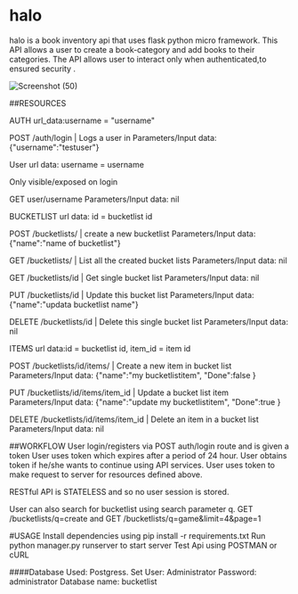 # halo
halo is a book inventory api that uses flask python micro framework.
This API allows a user to create a book-category and add books to their categories.
The API allows user to interact only when authenticated,to ensured security .





![Screenshot (50)](https://github.com/Craigryy/halo/assets/116971272/a9580fb5-1356-416f-9106-c1429beddf86)

##RESOURCES

AUTH url_data:username = "username"

POST /auth/login | Logs a user in
Parameters/Input data: {"username":"testuser"}

User url data: username = username

Only visible/exposed on login

GET user/username
Parameters/Input data: nil

BUCKETLIST url data: id = bucketlist id

POST /bucketlists/ | create a new bucketlist
Parameters/Input data: {"name":"name of bucketlist"}

GET /bucketlists/ | List all the created bucket lists
Parameters/Input data: nil 

GET /bucketlists/id | Get single bucket list
Parameters/Input data: nil 

PUT /bucketlists/id | Update this bucket list
Parameters/Input data: {"name":"updata bucketlist name"}

DELETE /bucketlists/id | Delete this single bucket list
Parameters/Input data: nil

ITEMS url data:id = bucketlist id, item_id = item id

POST /bucketlists/id/items/ | Create a new item in bucket list
Parameters/Input data: {"name":"my bucketlistitem", "Done":false }

PUT /bucketlists/id/items/item_id | Update a bucket list item
Parameters/Input data: {"name":"update my bucketlistitem", "Done":true }

DELETE /bucketlists/id/items/item_id | Delete an item in a bucket list
Parameters/Input data: nil

##WORKFLOW User login/registers via  POST auth/login route and is given a token
User uses token which expires after a period of 24 hour.
User obtains token if he/she wants to continue using API services.
User uses token to make request to server for resources defined above.

RESTful API is STATELESS and so no user session is stored.

User can also search for bucketlist using search parameter q.
GET /bucketlists/q=create and  GET /bucketlists/q=game&limit=4&page=1

#USAGE Install dependencies using pip install -r requirements.txt
Run  python manager.py runserver to start server
Test Api using POSTMAN or cURL

####Database Used: Postgress.
Set User: Administrator
Password: administrator
Database name: bucketlist
